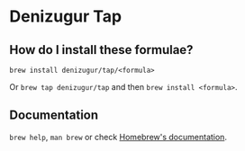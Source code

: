 # Denizugur Tap

## How do I install these formulae?

`brew install denizugur/tap/<formula>`

Or `brew tap denizugur/tap` and then `brew install <formula>`.

## Documentation

`brew help`, `man brew` or check [Homebrew's documentation](https://docs.brew.sh).
